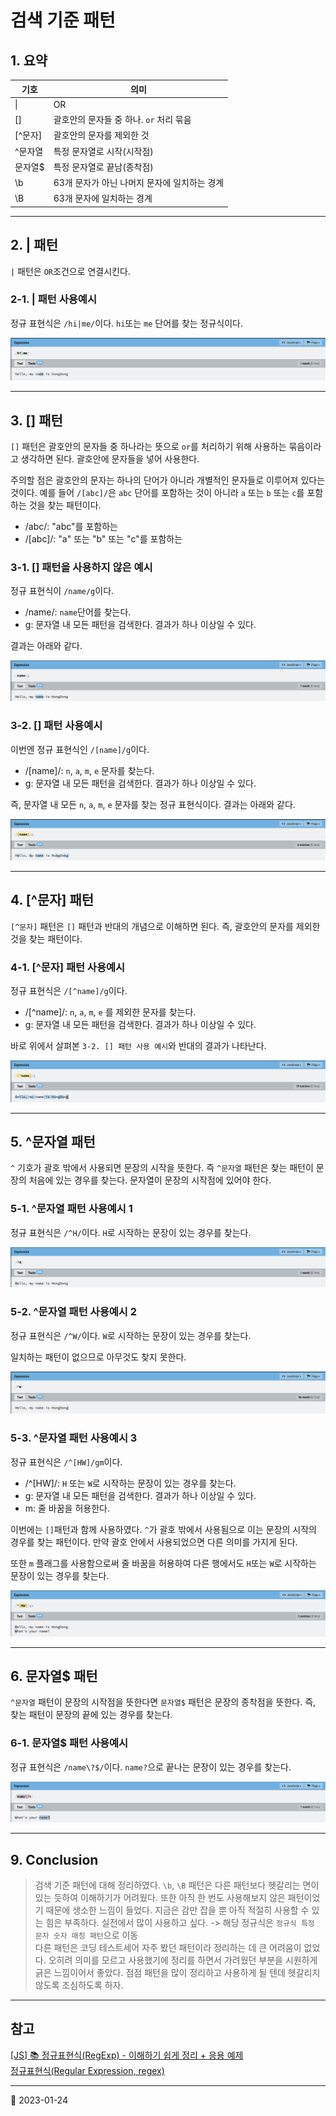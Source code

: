 # 검색 기준 패턴

## 1. 요약

| 기호    | 의미                                         |
| ------- | -------------------------------------------- |
| \|      | OR                                           |
| []      | 괄호안의 문자들 중 하나. `or` 처리 묶음      |
| [^문자] | 괄호안의 문자를 제외한 것                    |
| ^문자열 | 특정 문자열로 시작(시작점)                   |
| 문자열$ | 특정 문자열로 끝남(종착점)                   |
| \b      | 63개 문자가 아닌 나머지 문자에 일치하는 경계 |
| \B      | 63개 문자에 일치하는 경계                    |

---

## 2. | 패턴

`|` 패턴은 `OR`조건으로 연결시킨다.

### 2-1. | 패턴 사용예시

정규 표현식은 `/hi|me/`이다. `hi`또는 `me` 단어를 찾는 정규식이다.

![|](/image/RegExp/regExpPattern1.png)

---

## 3. [] 패턴

`[]` 패턴은 괄호안의 문자들 중 하나라는 뜻으로 `or`를 처리하기 위해 사용하는 묶음이라고 생각하면 된다. 괄호안에 문자들을 넣어 사용한다.

주의할 점은 괄호안의 문자는 하나의 단어가 아니라 개별적인 문자들로 이루어져 있다는 것이다.
예를 들어 `/[abc]/`은 `abc` 단어를 포함하는 것이 아니라 `a` 또는 `b` 또는 `c`를 포함하는 것을 찾는 패턴이다.

- /abc/: "abc"를 포함하는
- /[abc]/: "a" 또는 "b" 또는 "c"를 포함하는

### 3-1. [] 패턴을 사용하지 않은 예시

정규 표현식이 `/name/g`이다.

- /name/: `name`단어를 찾는다.
- g: 문자열 내 모든 패턴을 검색한다. 결과가 하나 이상일 수 있다.

결과는 아래와 같다.

![[] 패턴 사용하지 않음](/image/RegExp/regExpPattern2.png)

### 3-2. [] 패턴 사용예시

이번엔 정규 표현식인 `/[name]/g`이다.

- /[name]/: `n`, `a`, `m`, `e` 문자를 찾는다.
- g: 문자열 내 모든 패턴을 검색한다. 결과가 하나 이상일 수 있다.

즉, 문자열 내 모든 `n`, `a`, `m`, `e` 문자를 찾는 정규 표현식이다. 결과는 아래와 같다.

![[] 패턴 사용함](/image/RegExp/regExpPattern3.png)

---

## 4. [^문자] 패턴

`[^문자]` 패턴은 `[]` 패턴과 반대의 개념으로 이해하면 된다. 즉, 괄호안의 문자를 제외한 것을 찾는 패턴이다.

### 4-1. [^문자] 패턴 사용예시

정규 표현식은 `/[^name]/g`이다.

- /[^name]/: `n`, `a`, `m`, `e` 를 제외한 문자를 찾는다.
- g: 문자열 내 모든 패턴을 검색한다. 결과가 하나 이상일 수 있다.

바로 위에서 살펴본 `3-2. [] 패턴 사용 예시`와 반대의 결과가 나타난다.

![[^문자] 패턴 사용 예시](/image/RegExp/regExpPattern4.png)

---

## 5. ^문자열 패턴

`^` 기호가 괄호 밖에서 사용되면 문장의 시작을 뜻한다. 즉 `^문자열` 패턴은 찾는 패턴이 문장의 처음에 있는 경우를 찾는다. 문자열이 문장의 시작점에 있어야 한다.

### 5-1. ^문자열 패턴 사용예시 1

정규 표현식은 `/^H/`이다. `H`로 시작하는 문장이 있는 경우를 찾는다.

![^문자열 패턴 사용예시 1](/image/RegExp/regExpPattern5.png)

### 5-2. ^문자열 패턴 사용예시 2

정규 표현식은 `/^W/`이다. `W`로 시작하는 문장이 있는 경우를 찾는다.

일치하는 패턴이 없으므로 아무것도 찾지 못한다.

![^문자열 패턴 사용예시 2](/image/RegExp/regExpPattern6.png)

### 5-3. ^문자열 패턴 사용예시 3

정규 표현식은 `/^[HW]/gm`이다.

- /^[HW]/: `H` 또는 `W`로 시작하는 문장이 있는 경우를 찾는다.
- g: 문자열 내 모든 패턴을 검색한다. 결과가 하나 이상일 수 있다.
- m: 줄 바꿈을 허용한다.

이번에는 `[]`패턴과 함께 사용하였다. `^`가 괄호 밖에서 사용됨으로 이는 문장의 시작의 경우를 찾는 패턴이다. 만약 괄호 안에서 사용되었으면 다른 의미를 가지게 된다.

또한 `m` 플래그를 사용함으로써 줄 바꿈을 허용하여 다른 행에서도 `H`또는 `W`로 시작하는 문장이 있는 경우를 찾는다.

![^문자열 패턴 사용예시 3](/image/RegExp/regExpPattern7.png)

---

## 6. 문자열$ 패턴

`^문자열` 패턴이 문장의 시작점을 뜻한다면 `문자열$` 패턴은 문장의 종착점을 뜻한다. 즉, 찾는 패턴이 문장의 끝에 있는 경우를 찾는다.

### 6-1. 문자열$ 패턴 사용예시

정규 표현식은 `/name\?$/`이다. `name?`으로 끝나는 문장이 있는 경우를 찾는다.

![문자열$ 패턴 사용예시](/image/RegExp/regExpPattern8.png)

---

## 9. Conclusion

> 검색 기준 패턴에 대해 정리하였다. `\b`, `\B` 패턴은 다른 패턴보다 헷갈리는 면이 있는 듯하여 이해하기가 어려웠다. 또한 아직 한 번도 사용해보지 않은 패턴이었기 때문에 생소한 느낌이 들었다. 지금은 감만 잡을 뿐 아직 적절히 사용할 수 있는 힘은 부족하다. 실전에서 많이 사용하고 싶다. -> 해당 정규식은 `정규식 특정 문자 숫자 매칭 패턴`으로 이동  
> 다른 패턴은 코딩 테스트세어 자주 봤던 패턴이라 정리하는 데 큰 어려움이 없었다. 오히려 의미를 모르고 사용했기에 정리를 하면서 가려웠던 부분을 시원하게 긁은 느낌이어서 좋았다. 점점 패턴을 많이 정리하고 사용하게 될 텐데 헷갈리지 않도록 조심하도록 하자.

---

## 참고

[[JS] 📚 정규표현식(RegExp) - 이해하기 쉽게 정리 + 응용 예제](https://inpa.tistory.com/entry/JS-%F0%9F%93%9A-%EC%A0%95%EA%B7%9C%EC%8B%9D-RegExp-%EB%88%84%EA%B5%AC%EB%82%98-%EC%9D%B4%ED%95%B4%ED%95%98%EA%B8%B0-%EC%89%BD%EA%B2%8C-%EC%A0%95%EB%A6%AC)  
[정규표현식(Regular Expression, regex)](https://blog.walkinpcm.com/15)

---

📅 2023-01-24
